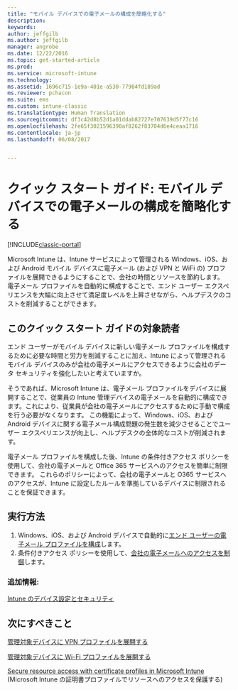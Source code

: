 ```yaml
---
title: "モバイル デバイスでの電子メールの構成を簡略化する"
description: 
keywords: 
author: jeffgilb
ms.author: jeffgilb
manager: angrobe
ms.date: 12/22/2016
ms.topic: get-started-article
ms.prod: 
ms.service: microsoft-intune
ms.technology: 
ms.assetid: 1696c715-1e9a-401e-a530-77904fd189ad
ms.reviewer: pchacon
ms.suite: ems
ms.custom: intune-classic
ms.translationtype: Human Translation
ms.sourcegitcommit: df3c42d8b52d1a01ddab82727e707639d5f77c16
ms.openlocfilehash: 2fe65f3021596390af8262f83704d6e4ceaa1716
ms.contentlocale: ja-jp
ms.lasthandoff: 06/08/2017


---
```


# <a name="quick-start-guide-simplify-email-configuration-on-mobile-devices"></a>クイック スタート ガイド: モバイル デバイスでの電子メールの構成を簡略化する

[!INCLUDE[classic-portal](../includes/classic-portal.md)]

Microsoft Intune は、Intune サービスによって管理される Windows、iOS、および Android モバイル デバイスに電子メール (および VPN と WiFi の) プロファイルを展開できるようにすることで、会社の時間とリソースを節約します。 電子メール プロファイルを自動的に構成することで、エンド ユーザー エクスペリエンスを大幅に向上させて満足度レベルを上昇させながら、ヘルプデスクのコストを削減することができます。

## <a name="is-this-quick-start-guide-right-for-me"></a>このクイック スタート ガイドの対象読者
エンド ユーザーがモバイル デバイスに新しい電子メール プロファイルを構成するために必要な時間と労力を削減することに加え、Intune によって管理されるモバイル デバイスのみが会社の電子メールにアクセスできるように会社のデータ セキュリティを強化したいと考えていますか。

そうであれば、Microsoft Intune は、電子メール プロファイルをデバイスに展開することで、従業員の Intune 管理デバイスの電子メールを自動的に構成できます。これにより、従業員が会社の電子メールにアクセスするために手動で構成を行う必要がなくなります。 この機能によって、Windows、iOS、および Android デバイスに関する電子メール構成問題の発生数を減少させることでユーザー エクスペリエンスが向上し、ヘルプデスクの全体的なコストが削減されます。

電子メール プロファイルを構成した後、Intune の条件付きアクセス ポリシーを使用して、会社の電子メールと Office 365 サービスへのアクセスを簡単に制限できます。 これらのポリシーによって、会社の電子メールと O365 サービスへのアクセスが、Intune に設定したルールを準拠しているデバイスに制限されることを保証できます。

## <a name="how-do-i-do-it"></a>実行方法
1.  Windows、iOS、および Android デバイスで自動的に[エンド ユーザーの電子メール プロファイルを構成](/intune-classic/deploy-use/configure-access-to-corporate-email-using-email-profiles-with-microsoft-intune)します。
2.  条件付きアクセス ポリシーを使用して、[会社の電子メールへのアクセスを制御](/intune-classic/deploy-use/restrict-access-to-email-and-o365-services-with-microsoft-intune)します。


### <a name="additional-information"></a>追加情報:
[Intune のデバイス設定とセキュリティ](/intune-classic/deploy-use/manage-settings-and-features-on-your-devices-with-microsoft-intune-policies)

## <a name="what-should-i-do-next"></a>次にすべきこと
[管理対象デバイスに VPN プロファイルを展開する](/intune-classic/deploy-use/vpn-connections-in-microsoft-intune)

[管理対象デバイスに Wi-Fi プロファイルを展開する](/intune-classic/deploy-use/wi-fi-connections-in-microsoft-intune)

[Secure resource access with certificate profiles in Microsoft Intune](/intune-classic/deploy-use/secure-resource-access-with-certificate-profiles) (Microsoft Intune の証明書プロファイルでリソースへのアクセスを保護する)

